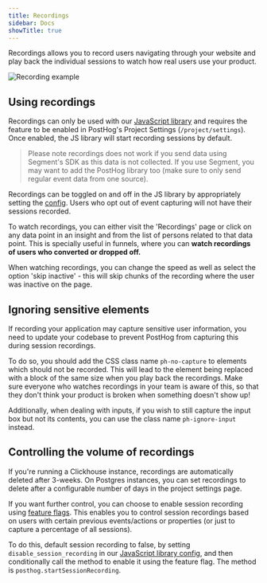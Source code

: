 ```yaml
---
title: Recordings
sidebar: Docs
showTitle: true
---
```


Recordings allows you to record users navigating through your website and play back the individual sessions to watch how real users use your product. 


![Recording example](../../images/features/session-recording/session-recording.gif)


## Using recordings

Recordings can only be used with our [JavaScript library](/docs/integrate/client/js) and requires the feature to be enabled in PostHog's Project Settings (`/project/settings`). Once enabled, the JS library will start recording sessions by default. 

<blockquote class="warning-note">
Please note recordings does not work if you send data using Segment's SDK as this data is not collected. If you use Segment, you may want to add the PostHog library too (make sure to only send regular event data from one source).
</blockquote>

Recordings can be toggled on and off in the JS library by appropriately setting the [config](/docs/integrate/client/js/#config). Users who opt out of event capturing will not have their sessions recorded.

To watch recordings, you can either visit the 'Recordings' page or click on any data point in an insight and from the list of persons related to that data point. This is specially useful in funnels, where you can **watch recordings of users who converted or dropped off.**

When watching recordings, you can change the speed as well as select the option 'skip inactive' - this will skip chunks of the recording where the user was inactive on the page. 

## Ignoring sensitive elements

If recording your application may capture sensitive user information, you need to update your codebase to prevent PostHog from capturing this during session recordings.

To do so, you should add the CSS class name `ph-no-capture` to elements which should not be recorded. This will lead to the element being replaced with a block of the same size when you play back the recordings. Make sure everyone who watches recordings in your team is aware of this, so that they don't think your product is broken when something doesn't show up!

Additionally, when dealing with inputs, if you wish to still capture the input box but not its contents, you can use the class name `ph-ignore-input` instead.

## Controlling the volume of recordings

If you're running a Clickhouse instance, recordings are automatically deleted after 3-weeks. On Postgres instances, you can set recordings to delete after a configurable number of days in the project settings page.

If you want further control, you can choose to enable session recording using [feature flags](feature-flags). This enables you to control session recordings based on users with certain previous events/actions or properties (or just to capture a percentage of all sessions).

To do this, default session recording to false, by setting `disable_session_recording` in our [JavaScript library config](/docs/integrate/client/js/#config), and then conditionally call the method to enable it using the feature flag. The method is `posthog.startSessionRecording`.

